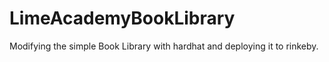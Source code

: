 # LimeAcademyBookLibrary

Modifying the simple Book Library with hardhat and deploying it to rinkeby.
